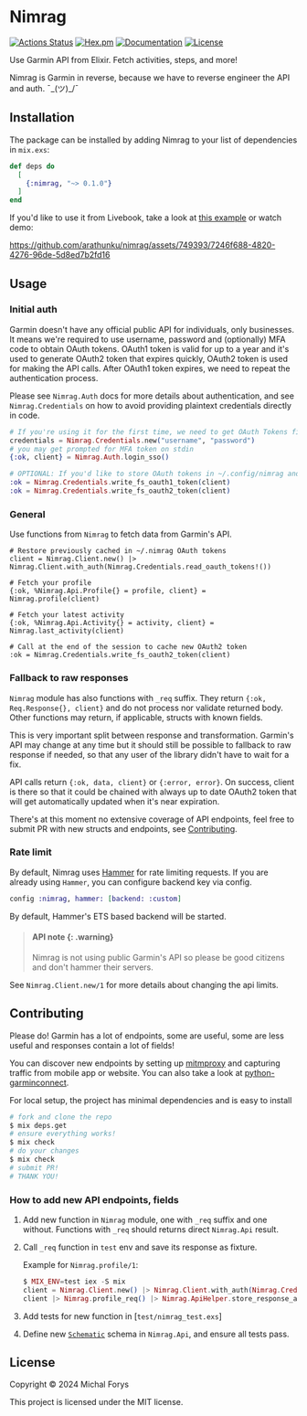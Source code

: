 # Nimrag

[![Actions Status](https://github.com/arathunku/nimrag/actions/workflows/elixir-build-and-test.yml/badge.svg)](https://github.com/arathunku/nimrag/actions/workflows/elixir-build-and-test.yml) 
[![Hex.pm](https://img.shields.io/hexpm/v/nimrag.svg?style=flat)](https://hex.pm/packages/nimrag)
[![Documentation](https://img.shields.io/badge/hex-docs-lightgreen.svg?style=flat)](https://hexdocs.pm/nimrag)
[![License](https://img.shields.io/hexpm/l/nimrag.svg?style=flat)](https://github.com/arathunku/nimrag/blob/main/LICENSE.md)

<!-- @moduledoc -->

Use Garmin API from Elixir. Fetch activities, steps, and more!

Nimrag is Garmin in reverse, because we have to reverse engineer the API and auth. ¯\_(ツ)_/¯

## Installation

The package can be installed by adding Nimrag to your list of dependencies in `mix.exs`:

```elixir
def deps do
  [
    {:nimrag, "~> 0.1.0"}
  ]
end
```

If you'd like to use it from Livebook, take a look at [this example](./examples/basic.livemd) or watch demo:

https://github.com/arathunku/nimrag/assets/749393/7246f688-4820-4276-96de-5d8ed7b2fd16

## Usage

### Initial auth

Garmin doesn't have any official public API for individuals, only businesses.
It means we're required to use username, password and (optionally) MFA code to obtain
OAuth tokens. OAuth1 token is valid for up to a year and it's used to generate
OAuth2 token that expires quickly, OAuth2 token is used for making the API calls. 
After OAuth1 token expires, we need to repeat the authentication process. 

Please see `Nimrag.Auth` docs for more details about authentication, 
and see `Nimrag.Credentials` on how to avoid providing plaintext credentials directly in code. 

```elixir
# If you're using it for the first time, we need to get OAuth Tokens first.
credentials = Nimrag.Credentials.new("username", "password")
# you may get prompted for MFA token on stdin
{:ok, client} = Nimrag.Auth.login_sso()

# OPTIONAL: If you'd like to store OAuth tokens in ~/.config/nimrag and not log in every time
:ok = Nimrag.Credentials.write_fs_oauth1_token(client)
:ok = Nimrag.Credentials.write_fs_oauth2_token(client)
```

### General

Use functions from `Nimrag` to fetch data from Garmin's API.

```
# Restore previously cached in ~/.nimrag OAuth tokens
client = Nimrag.Client.new() |> Nimrag.Client.with_auth(Nimrag.Credentials.read_oauth_tokens!())

# Fetch your profile
{:ok, %Nimrag.Api.Profile{} = profile, client} = Nimrag.profile(client)

# Fetch your latest activity
{:ok, %Nimrag.Api.Activity{} = activity, client} = Nimrag.last_activity(client)

# Call at the end of the session to cache new OAuth2 token
:ok = Nimrag.Credentials.write_fs_oauth2_token(client)
```

### Fallback to raw responses

`Nimrag` module has also functions with `_req` suffix. They return `{:ok, Req.Response{}, client}` and
do not process nor validate returned body. Other functions may return, if applicable,
structs with known fields.

This is very important split between response and transformation. Garmin's API may change
at any time but it should still be possible to fallback to raw response if needed, so that
any user of the library didn't have to wait for a fix.

API calls return `{:ok, data, client}` or `{:error, error}`. On success, client is there
so that it could be chained with always up to date OAuth2 token that will get
automatically updated when it's near expiration.

There's at this moment no extensive coverage of API endpoints, feel free to submit
PR with new structs and endpoints, see [Contributing](#contributing).

### Rate limit 

By default, Nimrag uses [Hammer](https://github.com/ExHammer/hammer) for rate limiting requests.
If you are already using `Hammer`, you can configure backend key via config.

```elixir
config :nimrag, hammer: [backend: :custom]
```

By default, Hammer's ETS based backend will be started.

> #### API note {: .warning}
> Nimrag is not using public Garmin's API so please be good citizens and don't hammer their servers.

See `Nimrag.Client.new/1` for more details about changing the api limits.

## Contributing

Please do! Garmin has a lot of endpoints, some are useful, some are less useful and
responses contain a lot of fields!

You can discover new endpoints by setting up [mitmproxy](https://mitmproxy.org/) and capturing
traffic from mobile app or website. You can also take a look at
[python-garminconnect](https://github.com/cyberjunky/python-garminconnect/blob/master/garminconnect/__init__.py).

For local setup, the project has minimal dependencies and is easy to install 

```sh
# fork and clone the repo
$ mix deps.get
# ensure everything works!
$ mix check
# do your changes
$ mix check
# submit PR!
# THANK YOU!
```

### How to add new API endpoints, fields

1. Add new function in `Nimrag` module, one with `_req` suffix and one without.
  Functions with `_req` should returns direct `Nimrag.Api` result.
1. Call `_req` function in `test` env and save its response as fixture.

    Example for `Nimrag.profile/1`:

    ```elixir
    $ MIX_ENV=test iex -S mix
    client = Nimrag.Client.new() |> Nimrag.Client.with_auth(Nimrag.Credentials.read_oauth_tokens!())
    client |> Nimrag.profile_req() |> Nimrag.ApiHelper.store_response_as_test_fixture()
    ```

1. Add tests for new function in [`test/nimrag_test.exs`]
1. Define new [`Schematic`](https://github.com/mhanberg/schematic) schema in `Nimrag.Api`,
  and ensure all tests pass.

## License

Copyright © 2024 Michal Forys

This project is licensed under the MIT license.
